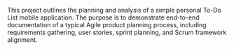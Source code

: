 This project outlines the planning and analysis of a simple personal To-Do List mobile application. The purpose is to demonstrate end-to-end documentation of a typical Agile product planning process, including requirements gathering, user stories, sprint planning, and Scrum framework alignment.